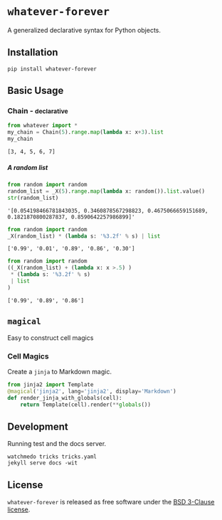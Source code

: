 
# `whatever-forever`

A generalized declarative syntax for Python objects.

## Installation

`pip install whatever-forever`

## Basic Usage

### Chain - <small>declarative </small>


```python
from whatever import *
my_chain = Chain(5).range.map(lambda x: x+3).list
my_chain
```




    [3, 4, 5, 6, 7]



##### A random list


```python
from random import random
random_list = _X(5).range.map(lambda x: random()).list.value()
str(random_list)
```




    '[0.054198466781843035, 0.3460878567298823, 0.4675066659151689, 0.1821870800287837, 0.8590642257986899]'




```python
from random import random
_X(random_list) * (lambda s: '%3.2f' % s) | list
```




    ['0.99', '0.01', '0.89', '0.86', '0.30']




```python
from random import random
((_X(random_list) + (lambda x: x >.5) )
 * (lambda s: '%3.2f' % s) 
 | list
)
```




    ['0.99', '0.89', '0.86']



## `magical`

Easy to construct cell magics

### Cell Magics

Create a `jinja` to Markdown magic.

```python
from jinja2 import Template
@magical('jinja2', lang='jinja2', display='Markdown')
def render_jinja_with_globals(cell):
    return Template(cell).render(**globals())
```

## Development

Running test and the docs server.

```
watchmedo tricks tricks.yaml
jekyll serve docs -wit
```

## License
`whatever-forever` is released as free software under the [BSD 3-Clause license](https://github.com/tonyfast/whatever-forever/blob/master/LICENSE).
